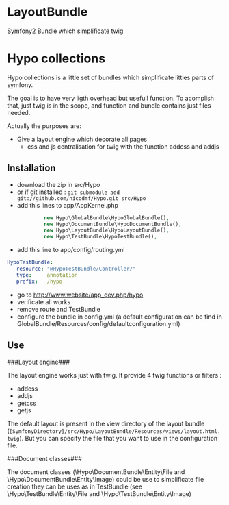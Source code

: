 LayoutBundle
============

Symfony2 Bundle which simplificate twig

Hypo collections
================

Hypo collections is a little set of bundles which simplificate littles parts of symfony.

The goal is to have very ligth overhead but usefull function. To acomplish that, just twig is in the scope, and function and bundle contains just files needed.

Actually the purposes are:

 - Give a layout engine which decorate all pages
   - css and js centralisation for twig with the function addcss and addjs

Installation
------------

 - download the zip in src/Hypo
 - or if git installed : `git submodule add git://github.com/nicodmf/Hypo.git src/Hypo`
 - add this lines to app/AppKernel.php
 
```php
			new Hypo\GlobalBundle\HypoGlobalBundle(),
			new Hypo\DocumentBundle\HypoDocumentBundle(),
			new Hypo\LayoutBundle\HypoLayoutBundle(),
            new Hypo\TestBundle\HypoTestBundle(),
```

 - add this line to app/config/routing.yml

 ```yaml
 HypoTestBundle:
    resource: "@HypoTestBundle/Controller/"
    type:     annotation
    prefix:   /hypo
 
 ```

 - go to http://www.website/app_dev.php/hypo
 - verificate all works
 - remove route and TestBundle
 - configure the bundle in config.yml (a default configuration can be find in GlobalBundle/Resources/config/defaultconfiguration.yml)


Use
---

###Layout engine###

The layout engine works just with twig. It provide 4 twig functions or filters :

 - addcss
 - addjs
 - getcss
 - getjs

The default layout is present in the view directory of the layout bundle (`[SymfonyDirectory]/src/Hypo/LayoutBundle/Resources/views/layout.html.twig`). But you can specify the file that you want to use in the configuration file.

###Document classes###

The document classes (\Hypo\DocumentBundle\Entity\File and \Hypo\DocumentBundle\Entity\Image) could be use to simplificate file creation they can be uses as in TestBundle (see \Hypo\TestBundle\Entity\File and \Hypo\TestBundle\Entity\Image)
 